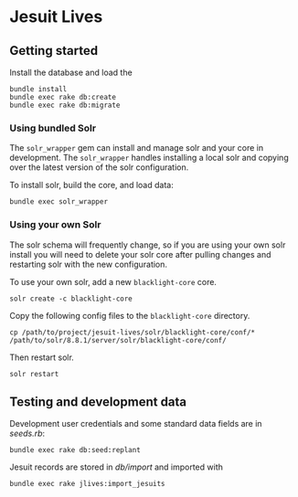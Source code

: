 # Jesuit Lives

## Getting started

Install the database and load the

```shell
bundle install
bundle exec rake db:create
bundle exec rake db:migrate
```

### Using bundled Solr

The `solr_wrapper` gem can install and manage solr and your core in development. The `solr_wrapper` handles installing a local solr and copying over the latest version of the solr configuration.

To install solr, build the core, and load data:

```shell
bundle exec solr_wrapper
```

### Using your own Solr

The solr schema will frequently change, so if you are using your own solr install you will need to delete your solr core after pulling changes and restarting solr with the new configuration.

To use your own solr, add a new `blacklight-core` core.

```shell
solr create -c blacklight-core
```

Copy the following config files to the `blacklight-core` directory.

```shell
cp /path/to/project/jesuit-lives/solr/blacklight-core/conf/* /path/to/solr/8.8.1/server/solr/blacklight-core/conf/
```

Then restart solr.

```shell
solr restart
```

## Testing and development data

Development user credentials and some standard data fields are in *seeds.rb*:

```shell
bundle exec rake db:seed:replant
```

Jesuit records are stored in *db/import* and imported with 

```shell
bundle exec rake jlives:import_jesuits
```